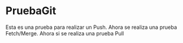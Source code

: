 # PruebaGit
Esta es una prueba para realizar un Push.
Ahora se realiza una prueba Fetch/Merge.
Ahora si se realiza una prueba Pull
